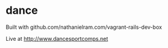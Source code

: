 # dance

Built with github.com/nathanielram.com/vagrant-rails-dev-box

Live at http://www.dancesportcomps.net
